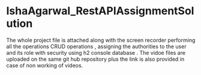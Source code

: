 # IshaAgarwal_RestAPIAssignmentSolution

The whole project file is attached along with the screen recorder performing all the operations CRUD operations , assigning the authorities to the user and its role with security using h2 console database  . The vidoe files are uploaded on the same  git hub repository plus the link is also provided in case of non working of videos.
